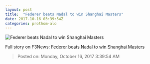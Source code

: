 ```yaml
---
layout: post
title:  "Federer beats Nadal to win Shanghai Masters"
date: 2017-10-16 03:39:54Z
categories: prothom-alo
---
```


![Federer beats Nadal to win Shanghai Masters](http://en.prothom-alo.com/contents/cache/images/1200x630x1/uploads/media/2017/10/16/f5c141d540d98f634121363f2c7303c0-Federer.jpg?jadewits_media_id=152267)




Full story on F3News: [Federer beats Nadal to win Shanghai Masters](http://www.f3nws.com/n/HTY2EC)

> Posted on: Monday, October 16, 2017 3:39:54 AM
